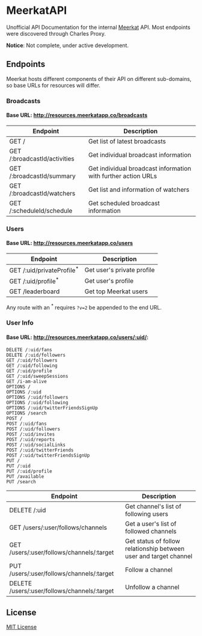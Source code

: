 # MeerkatAPI

Unofficial API Documentation for the internal [Meerkat](http://meerkatapp.co) API. Most endpoints were discovered through Charles Proxy.

**Notice**: Not complete, under active development.

## Endpoints

Meerkat hosts different components of their API on different sub-domains, so base URLs for resources will differ. 

### Broadcasts

#### Base URL: http://resources.meerkatapp.co/broadcasts

| Endpoint | Description |
| ---- | --------------- |
| GET / | Get list of latest broadcasts |
| GET /:broadcastId/activities | Get individual broadcast information |
| GET /:broadcastId/summary | Get individual broadcast information with further action URLs |
| GET /:broadcastId/watchers | Get list and information of watchers |
| GET /:scheduleId/schedule | Get scheduled broadcast information |

### Users

#### Base URL: http://resources.meerkatapp.co/users

| Endpoint | Description |
| ---- | --------------- |
| GET /:uid/privateProfile<sup>*</sup> | Get user's private profile |
| GET /:uid/profile<sup>*</sup> | Get user's profile |
| GET /leaderboard | Get top Meerkat users |

Any route with an <sup>*</sup> requires `?v=2` be appended to the end URL.

### User Info

#### Base URL: http://resources.meerkatapp.co/users/:uid/:

```
DELETE /:uid/fans
DELETE /:uid/followers
GET /:uid/followers
GET /:uid/following
GET /:uid/profile
GET /:uid/sweepSessions
GET /i-am-alive
OPTIONS /
OPTIONS /:uid
OPTIONS /:uid/followers
OPTIONS /:uid/following
OPTIONS /:uid/twitterFriendsSignUp
OPTIONS /search
POST /
POST /:uid/fans
POST /:uid/followers
POST /:uid/invites
POST /:uid/reports
POST /:uid/socialLinks
POST /:uid/twitterFriends
POST /:uid/twitterFriendsSignUp
PUT /
PUT /:uid
PUT /:uid/profile
PUT /available
PUT /search
```

| Endpoint | Description |
| ---- | --------------- |
| DELETE /:uid | Get channel's list of following users |
| GET /users/:user/follows/channels | Get a user's list of followed channels |
| GET /users/:user/follows/channels/:target | Get status of follow relationship between user and target channel |
| PUT /users/:user/follows/channels/:target | Follow a channel |
| DELETE /users/:user/follows/channels/:target | Unfollow a channel |

## License
[MIT License](LICENSE)
